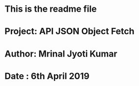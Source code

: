 # This is the readme file
# Project: API JSON Object Fetch
# Author: Mrinal Jyoti Kumar
# Date : 6th April 2019
